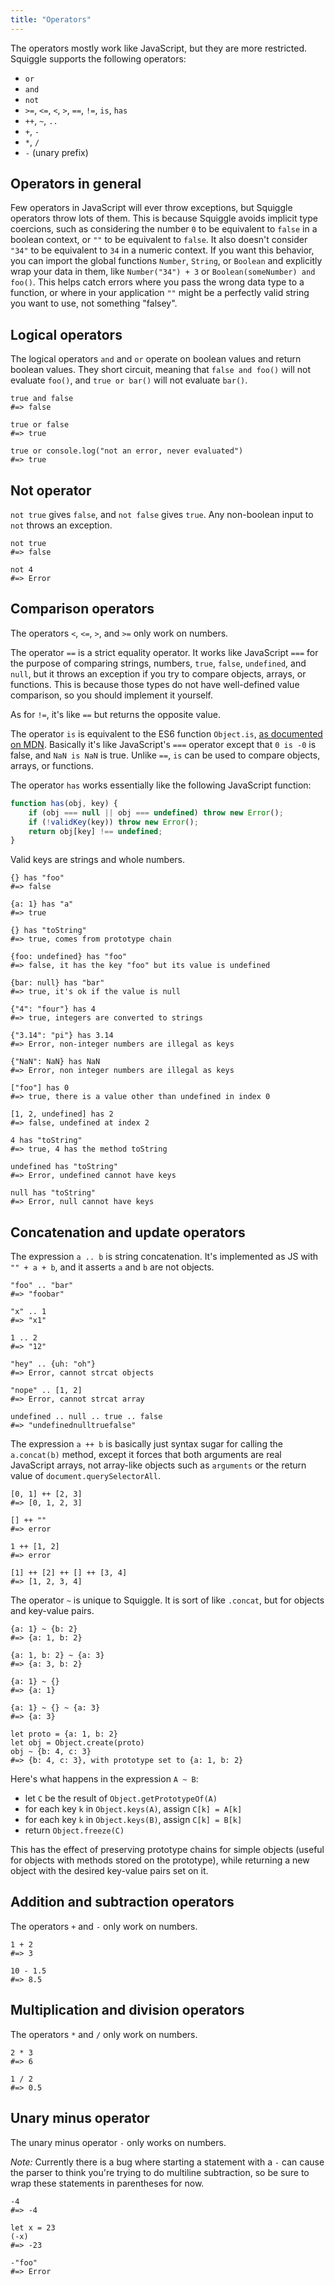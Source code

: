```yaml
---
title: "Operators"
---
```


The operators mostly work like JavaScript, but they are more restricted. Squiggle supports the following operators:

- `or`
- `and`
- `not`
- `>=`, `<=`, `<`, `>`, `==`, `!=`, `is`, `has`
- `++`, `~`, `..`
- `+`, `-`
- `*`, `/`
- `-` (unary prefix)

## Operators in general

Few operators in JavaScript will ever throw exceptions, but Squiggle operators throw lots of them. This is because Squiggle avoids implicit type coercions, such as considering the number `0` to be equivalent to `false` in a boolean context, or `""` to be equivalent to `false`. It also doesn't consider `"34"` to be equivalent to `34` in a numeric context. If you want this behavior, you can import the global functions `Number`, `String`, or `Boolean` and explicitly wrap your data in them, like `Number("34") + 3` or `Boolean(someNumber) and foo()`. This helps catch errors where you pass the wrong data type to a function, or where in your application `""` might be a perfectly valid string you want to use, not something "falsey".

## Logical operators

The logical operators `and` and `or` operate on boolean values and return boolean values. They short circuit, meaning that `false and foo()` will not evaluate `foo()`, and `true or bar()` will not evaluate `bar()`.

```squiggle
true and false
#=> false

true or false
#=> true

true or console.log("not an error, never evaluated")
#=> true
```

## Not operator

`not true` gives `false`, and `not false` gives `true`. Any non-boolean input to `not` throws an exception.

```squiggle
not true
#=> false

not 4
#=> Error
```

## Comparison operators

The operators `<`, `<=`, `>`, and `>=` only work on numbers.

The operator `==` is a strict equality operator. It works like JavaScript `===` for the purpose of comparing strings, numbers, `true`, `false`, `undefined`, and `null`, but it throws an exception if you try to compare objects, arrays, or functions. This is because those types do not have well-defined value comparison, so you should implement it yourself.

As for `!=`, it's like `==` but returns the opposite value.

The operator `is` is equivalent to the ES6 function `Object.is`, [as documented
on MDN][object_is]. Basically it's like JavaScript's `===` operator except that
`0 is -0` is false, and `NaN is NaN` is true. Unlike `==`, `is` can be used to compare objects, arrays, or functions.

The operator `has` works essentially like the following JavaScript function:

```javascript
function has(obj, key) {
    if (obj === null || obj === undefined) throw new Error();
    if (!validKey(key)) throw new Error();
    return obj[key] !== undefined;
}
```

Valid keys are strings and whole numbers.

```squiggle
{} has "foo"
#=> false

{a: 1} has "a"
#=> true

{} has "toString"
#=> true, comes from prototype chain

{foo: undefined} has "foo"
#=> false, it has the key "foo" but its value is undefined

{bar: null} has "bar"
#=> true, it's ok if the value is null

{"4": "four"} has 4
#=> true, integers are converted to strings

{"3.14": "pi"} has 3.14
#=> Error, non-integer numbers are illegal as keys

{"NaN": NaN} has NaN
#=> Error, non integer numbers are illegal as keys

["foo"] has 0
#=> true, there is a value other than undefined in index 0

[1, 2, undefined] has 2
#=> false, undefined at index 2

4 has "toString"
#=> true, 4 has the method toString

undefined has "toString"
#=> Error, undefined cannot have keys

null has "toString"
#=> Error, null cannot have keys
```

## Concatenation and update operators

The expression `a .. b` is string concatenation. It's implemented as JS with `"" + a + b`, and it asserts `a` and `b` are not objects.

```squiggle
"foo" .. "bar"
#=> "foobar"

"x" .. 1
#=> "x1"

1 .. 2
#=> "12"

"hey" .. {uh: "oh"}
#=> Error, cannot strcat objects

"nope" .. [1, 2]
#=> Error, cannot strcat array

undefined .. null .. true .. false
#=> "undefinednulltruefalse"
```

The expression `a ++ b` is basically just syntax sugar for calling the `a.concat(b)` method, except it forces that both arguments are real JavaScript arrays, not array-like objects such as `arguments` or the return value of `document.querySelectorAll`.

```squiggle
[0, 1] ++ [2, 3]
#=> [0, 1, 2, 3]

[] ++ ""
#=> error

1 ++ [1, 2]
#=> error

[1] ++ [2] ++ [] ++ [3, 4]
#=> [1, 2, 3, 4]
```

The operator `~` is unique to Squiggle. It is sort of like `.concat`, but for objects and key-value pairs.

```squiggle
{a: 1} ~ {b: 2}
#=> {a: 1, b: 2}

{a: 1, b: 2} ~ {a: 3}
#=> {a: 3, b: 2}

{a: 1} ~ {}
#=> {a: 1}

{a: 1} ~ {} ~ {a: 3}
#=> {a: 3}

let proto = {a: 1, b: 2}
let obj = Object.create(proto)
obj ~ {b: 4, c: 3}
#=> {b: 4, c: 3}, with prototype set to {a: 1, b: 2}
```

Here's what happens in the expression `A ~ B`:

- let `C` be the result of `Object.getPrototypeOf(A)`
- for each key `k` in `Object.keys(A)`, assign `C[k] = A[k]`
- for each key `k` in `Object.keys(B)`, assign `C[k] = B[k]`
- return `Object.freeze(C)`

This has the effect of preserving prototype chains for simple objects (useful for objects with methods stored on the prototype), while returning a new object with the desired key-value pairs set on it.

## Addition and subtraction operators

The operators `+` and `-` only work on numbers.

```squiggle
1 + 2
#=> 3

10 - 1.5
#=> 8.5
```

## Multiplication and division operators

The operators `*` and `/` only work on numbers.

```squiggle
2 * 3
#=> 6

1 / 2
#=> 0.5
```

## Unary minus operator

The unary minus operator `-` only works on numbers.

*Note:* Currently there is a bug where starting a statement with a `-` can cause the parser to think you're trying to do multiline subtraction, so be sure to wrap these statements in parentheses for now.

```squiggle
-4
#=> -4

let x = 23
(-x)
#=> -23

-"foo"
#=> Error
```

[object_is]: https://developer.mozilla.org/en-US/docs/Web/JavaScript/Reference/Global_Objects/Object/is
